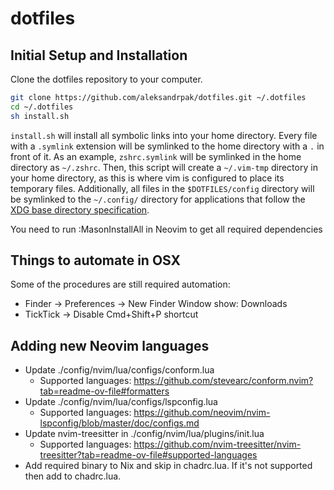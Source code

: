 # dotfiles

## Initial Setup and Installation

Clone the dotfiles repository to your computer.

```bash
git clone https://github.com/aleksandrpak/dotfiles.git ~/.dotfiles
cd ~/.dotfiles
sh install.sh
```

`install.sh` will install all symbolic links into your home directory. Every file with a `.symlink` extension will be symlinked to the home directory with a `.` in front of it. As an example, `zshrc.symlink` will be symlinked in the home directory as `~/.zshrc`. Then, this script will create a `~/.vim-tmp` directory in your home directory, as this is where vim is configured to place its temporary files. Additionally, all files in the `$DOTFILES/config` directory will be symlinked to the `~/.config/` directory for applications that follow the [XDG base directory specification](http://standards.freedesktop.org/basedir-spec/basedir-spec-latest.html).

You need to run :MasonInstallAll in Neovim to get all required dependencies

## Things to automate in OSX

Some of the procedures are still required automation:

- Finder -> Preferences -> New Finder Window show: Downloads
- TickTick -> Disable Cmd+Shift+P shortcut

## Adding new Neovim languages

- Update ./config/nvim/lua/configs/conform.lua
  - Supported languages: https://github.com/stevearc/conform.nvim?tab=readme-ov-file#formatters
- Update ./config/nvim/lua/configs/lspconfig.lua
  - Supported languages: https://github.com/neovim/nvim-lspconfig/blob/master/doc/configs.md
- Update nvim-treesitter in ./config/nvim/lua/plugins/init.lua
  - Supported languages: https://github.com/nvim-treesitter/nvim-treesitter?tab=readme-ov-file#supported-languages
- Add required binary to Nix and skip in chadrc.lua. If it's not supported then add to chadrc.lua.
